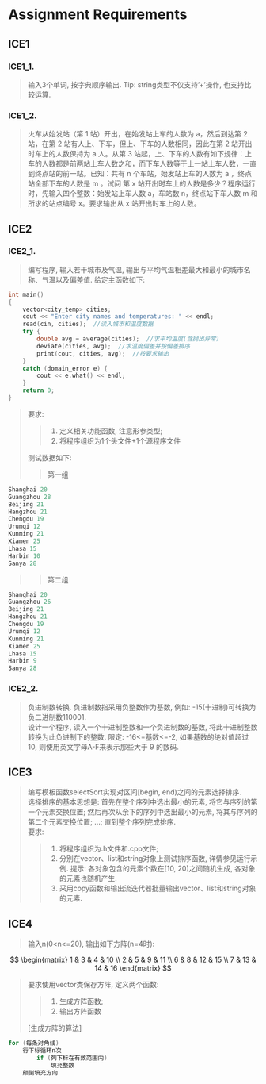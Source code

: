 # Assignment Requirements

## ICE1

### ICE1_1.
> 输入3个单词, 按字典顺序输出. Tip: string类型不仅支持’+’操作, 也支持比较运算.

### ICE1_2.
> 火车从始发站（第 1 站）开出，在始发站上车的人数为 a，然后到达第 2 站，在第 2 站有人上、下车，但上、下车的人数相同，因此在第 2 站开出时车上的人数保持为 a 人。从第 3 站起，上、下车的人数有如下规律：上车的人数都是前两站上车人数之和，而下车人数等于上一站上车人数，一直到终点站的前一站。已知：共有 n 个车站，始发站上车的人数为 a ，终点站全部下车的人数是 m 。试问 第 x 站开出时车上的人数是多少？程序运行时，先输入四个整数：始发站上车人数 a，车站数 n，终点站下车人数 m 和所求的站点编号 x。要求输出从 x 站开出时车上的人数。

## ICE2

### ICE2_1.
> 编写程序, 输入若干城市及气温, 输出与平均气温相差最大和最小的城市名称、气温以及偏差值. 给定主函数如下:
```C++
int main()
{
    vector<city_temp> cities;
    cout << "Enter city names and temperatures: " << endl;
    read(cin, cities);  //读入城市和温度数据
    try {
        double avg = average(cities);  //求平均温度(含抛出异常)
        deviate(cities, avg);  //求温度偏差并按偏差排序
        print(cout, cities, avg);  //按要求输出
    }
    catch (domain_error e) {
        cout << e.what() << endl;
    }
    return 0;
}
```
> 要求:
>> 1) 定义相关功能函数, 注意形参类型;
>> 2) 将程序组织为1个头文件+1个源程序文件
>> 
> 测试数据如下:
>> 第一组
```C++
Shanghai 20
Guangzhou 28
Beijing 21
Hangzhou 21
Chengdu 19
Urumqi 12
Kunming 21
Xiamen 25
Lhasa 15
Harbin 10
Sanya 28
```
>> 第二组
```C++
Shanghai 20
Guangzhou 26
Beijing 21
Hangzhou 21
Chengdu 19
Urumqi 12
Kunming 21
Xiamen 25
Lhasa 15
Harbin 9
Sanya 28
```

### ICE2_2.
> 负进制数转换. 负进制数指采用负整数作为基数, 例如: -15(十进制)可转换为负二进制数110001.  
> 设计一个程序, 读入一个十进制整数和一个负进制数的基数, 将此十进制整数转换为此负进制下的整数. 限定: -16<=基数<=-2, 如果基数的绝对值超过 10, 则使用英文字母A-F来表示那些大于 9 的数码.

## ICE3
> 编写模板函数selectSort实现对区间[begin, end)之间的元素选择排序.  
> 选择排序的基本思想是: 首先在整个序列中选出最小的元素, 将它与序列的第一个元素交换位置; 然后再次从余下的序列中选出最小的元素, 将其与序列的第二个元素交换位置; …; 直到整个序列完成排序.   
> 要求:
>> 1. 将程序组织为.h文件和.cpp文件;
>> 2. 分别在vector、list和string对象上测试排序函数, 详情参见运行示例. 提示: 各对象包含的元素个数在[10, 20)之间随机生成, 各对象的元素也随机产生.
>> 3. 采用copy函数和输出流迭代器批量输出vector、list和string对象的元素.

## ICE4
> 输入n(0<n<=20), 输出如下方阵(n=4时):

$$
  \begin{matrix}
   1 & 3 & 4 & 10 \\
   2 & 5 & 9 & 11 \\
   6 & 8 & 12 & 15 \\
   7 & 13 & 14 & 16
  \end{matrix}
$$

> 要求使用vector类保存方阵, 定义两个函数:
>> 1) 生成方阵函数;
>> 2) 输出方阵函数
>> 
> [生成方阵的算法]
```C++
for (每条对角线)
    行下标循环n次
        if (列下标在有效范围内)
            填充整数
    颠倒填充方向
```
